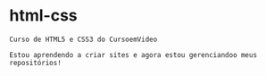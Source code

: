 # html-css
    Curso de HTML5 e CSS3 do CursoemVideo

    Estou aprendendo a criar sites e agora estou gerenciandoo meus repositórios!